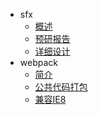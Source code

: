 - sfx
    - [概述](home_page)
    - [预研报告](sfx/pre_research)
    - [详细设计](sfx/detail_design)
- webpack
    - [简介](webpack/webpack)
    - [公共代码打包](webpack/common)
    - [兼容IE8](webpack/ie8)
